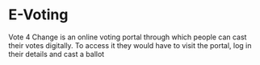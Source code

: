 # E-Voting 

Vote 4 Change is an online voting portal through which people can cast their votes digitally. To access it they would have to visit the portal, log in their details and cast a ballot
